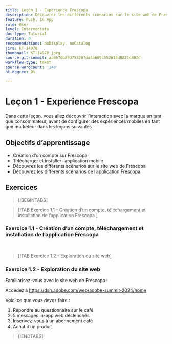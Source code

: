 ```yaml
---
title: Leçon 1 - Experience Frescopa
description: Découvrez les différents scénarios sur le site web de Frescopa.
feature: Push, In App
role: User
level: Intermediate
doc-type: Tutorial
duration: 0
recommendations: noDisplay, noCatalog
jira: KT-14978
thumbnail: KT-14978.jpeg
source-git-commit: aa057db89d753207da4a609c552618d8821e802d
workflow-type: tm+mt
source-wordcount: '140'
ht-degree: 0%

---
```



# Leçon 1 - Experience Frescopa

Dans cette leçon, vous allez découvrir l’interaction avec la marque en tant que consommateur, avant de configurer des expériences mobiles en tant que marketeur dans les leçons suivantes.

## Objectifs d’apprentissage 

* Création d’un compte sur Frescopa 
* Télécharger et installer l’application mobile 
* Découvrez les différents scénarios sur le site web de Frescopa 
* Découvrez les différents scénarios de l’application Frescopa

## Exercices

>[!BEGINTABS]

>[!TAB Exercice 1.1 - Création d’un compte, téléchargement et installation de l’application Frescopa ]

### Exercice 1.1 - Création d’un compte, téléchargement et installation de l’application Frescopa 


 
>[!TAB Exercice 1.2 - Exploration du site web]

### Exercice 1.2 - Exploration du site web

Familiarisez-vous avec le site web de Frescopa :

Accédez à https://dsn.adobe.com/web/adobe-summit-2024/home

Voici ce que vous devez faire :

1. Répondre au questionnaire sur le café
2. 5 messages in-app web déclenchés 
3. Inscrivez-vous à un abonnement café 
4. Achat d’un produit

>[!ENDTABS]
